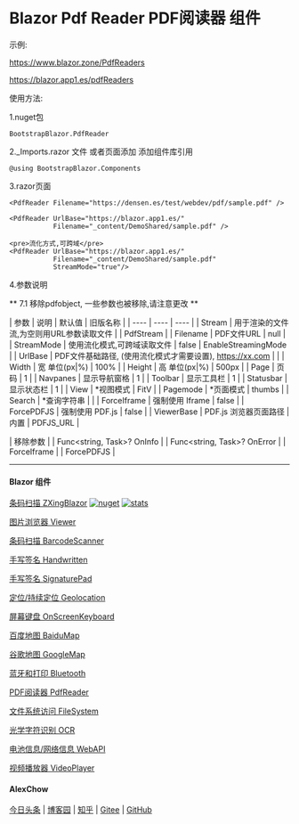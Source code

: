# Blazor Pdf Reader PDF阅读器 组件  


示例:

https://www.blazor.zone/PdfReaders

https://blazor.app1.es/pdfReaders

使用方法:

1.nuget包

```BootstrapBlazor.PdfReader```

2._Imports.razor 文件 或者页面添加 添加组件库引用

```@using BootstrapBlazor.Components```


3.razor页面
```
<PdfReader Filename="https://densen.es/test/webdev/pdf/sample.pdf" />
           
<PdfReader UrlBase="https://blazor.app1.es/"
           Filename="_content/DemoShared/sample.pdf" />

<pre>流化方式,可跨域</pre>
<PdfReader UrlBase="https://blazor.app1.es/"
           Filename="_content/DemoShared/sample.pdf" 
           StreamMode="true"/> 
```

4.参数说明 

** 7.1 移除pdfobject, 一些参数也被移除,请注意更改 **

|  参数   | 说明  | 默认值  | 旧版名称 |
|  ----  | ----  | ----  | 
| Stream  | 用于渲染的文件流,为空则用URL参数读取文件 |  | PdfStream |
| Filename  | PDF文件URL | null | 
| StreamMode  | 使用流化模式,可跨域读取文件 | false | EnableStreamingMode |
| UrlBase  | PDF文件基础路径, (使用流化模式才需要设置),  https://xx.com |  | 
| Width  | 宽 单位(px|%) | 100% | 
| Height  | 高 单位(px|%) | 500px | 
| Page | 页码 | 1 |
| Navpanes | 显示导航窗格 | 1 |
| Toolbar | 显示工具栏 | 1 |
| Statusbar | 显示状态栏 | 1 |
| View | *视图模式 | FitV |
| Pagemode | *页面模式 | thumbs |
| Search | *查询字符串 | | 
| ForceIframe | 强制使用 Iframe | false |
| ForcePDFJS | 强制使用 PDF.js | false |
| ViewerBase | PDF.js 浏览器页面路径 | 内置 | PDFJS_URL |

| 移除参数 | 
| Func<string, Task>? OnInfo | 
| Func<string, Task>? OnError | 
| ForceIframe | 
| ForcePDFJS | 

---
#### Blazor 组件

[条码扫描 ZXingBlazor](https://www.nuget.org/packages/ZXingBlazor#readme-body-tab)
[![nuget](https://img.shields.io/nuget/v/ZXingBlazor.svg?style=flat-square)](https://www.nuget.org/packages/ZXingBlazor) 
[![stats](https://img.shields.io/nuget/dt/ZXingBlazor.svg?style=flat-square)](https://www.nuget.org/stats/packages/ZXingBlazor?groupby=Version)

[图片浏览器 Viewer](https://www.nuget.org/packages/BootstrapBlazor.Viewer#readme-body-tab)
  
[条码扫描 BarcodeScanner](Densen.Component.Blazor/BarcodeScanner.md)
   
[手写签名 Handwritten](Densen.Component.Blazor/Handwritten.md)

[手写签名 SignaturePad](https://www.nuget.org/packages/BootstrapBlazor.SignaturePad#readme-body-tab)

[定位/持续定位 Geolocation](https://www.nuget.org/packages/BootstrapBlazor.Geolocation#readme-body-tab)

[屏幕键盘 OnScreenKeyboard](https://www.nuget.org/packages/BootstrapBlazor.OnScreenKeyboard#readme-body-tab)

[百度地图 BaiduMap](https://www.nuget.org/packages/BootstrapBlazor.BaiduMap#readme-body-tab)

[谷歌地图 GoogleMap](https://www.nuget.org/packages/BootstrapBlazor.Maps#readme-body-tab)

[蓝牙和打印 Bluetooth](https://www.nuget.org/packages/BootstrapBlazor.Bluetooth#readme-body-tab)

[PDF阅读器 PdfReader](https://www.nuget.org/packages/BootstrapBlazor.PdfReader#readme-body-tab)

[文件系统访问 FileSystem](https://www.nuget.org/packages/BootstrapBlazor.FileSystem#readme-body-tab)

[光学字符识别 OCR](https://www.nuget.org/packages/BootstrapBlazor.OCR#readme-body-tab)

[电池信息/网络信息 WebAPI](https://www.nuget.org/packages/BootstrapBlazor.WebAPI#readme-body-tab)

[视频播放器 VideoPlayer](https://www.nuget.org/packages/BootstrapBlazor.VideoPlayer#readme-body-tab)

#### AlexChow

[今日头条](https://www.toutiao.com/c/user/token/MS4wLjABAAAAGMBzlmgJx0rytwH08AEEY8F0wIVXB2soJXXdUP3ohAE/?) | [博客园](https://www.cnblogs.com/densen2014) | [知乎](https://www.zhihu.com/people/alex-chow-54) | [Gitee](https://gitee.com/densen2014) | [GitHub](https://github.com/densen2014)
